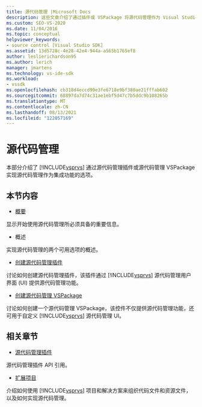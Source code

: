 ```yaml
---
title: 源代码管理 |Microsoft Docs
description: 这些文章介绍了通过插件或 VSPackage 将源代码管理作为 Visual Studio 的集成功能实现的选项。
ms.custom: SEO-VS-2020
ms.date: 11/04/2016
ms.topic: conceptual
helpviewer_keywords:
- source control [Visual Studio SDK]
ms.assetid: 13d5728c-4e28-42e4-944a-a565b1765ef8
author: leslierichardson95
ms.author: lerich
manager: jmartens
ms.technology: vs-ide-sdk
ms.workload:
- vssdk
ms.openlocfilehash: cb318d4eccd99e3fe6718e9bf380ae21fffab602
ms.sourcegitcommit: 68897da7d74c31ae1ebf5d47c7b5ddc9b108265b
ms.translationtype: MT
ms.contentlocale: zh-CN
ms.lasthandoff: 08/13/2021
ms.locfileid: "122057169"
---
```

# <a name="source-control"></a>源代码管理
本部分介绍了 [!INCLUDE[vsprvs](../../code-quality/includes/vsprvs_md.md)] 通过源代码管理插件或源代码管理 VSPackage 实现源代码管理作为集成功能的选项。

## <a name="in-this-section"></a>本节内容
- [概要](../../extensibility/internals/source-control-integration-essentials.md)

 显示开始使用源代码管理所必须具备的重要信息。

- 概述

 实现源代码管理的两个可用选项的概述。

- [创建源代码管理插件](../../extensibility/internals/creating-a-source-control-plug-in.md)

 讨论如何创建源代码管理插件，该插件通过 [!INCLUDE[vsprvs](../../code-quality/includes/vsprvs_md.md)] 源代码管理用户界面 (UI) 提供源代码管理功能。

- [创建源代码管理 VSPackage](../../extensibility/internals/creating-a-source-control-vspackage.md)

 讨论如何创建一个源代码管理 VSPackage，该控件不仅提供源代码管理功能，还可用于自定义 [!INCLUDE[vsprvs](../../code-quality/includes/vsprvs_md.md)] 源代码管理 UI。

## <a name="related-sections"></a>相关章节
- [源代码管理插件](../../extensibility/source-control-plug-ins.md)

 源代码管理插件 API 引用。

- [扩展项目](../../extensibility/extending-projects.md)

 介绍如何使用 [!INCLUDE[vsprvs](../../code-quality/includes/vsprvs_md.md)] 项目和解决方案来组织代码文件和资源文件，以及如何实现源代码管理。

